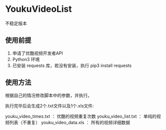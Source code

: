 # YoukuVideoList

不稳定版本

## 使用前提

1. 申请了优酷视频开发者API
2. Python3 环境
3. 已安装 requests 库，若没有安装，执行 pip3 install requests

## 使用方法

根据自己的情况修改脚本中的参数，并执行。

执行完毕后会生成2个.txt文件以及1个.xls文件:

youku_video_times.txt ： 优酷的视频重复次数
youku_video_list.txt ： 单纯的视频列表（不重复）
youku_video_data.xls ： 所有的视频详细数据
